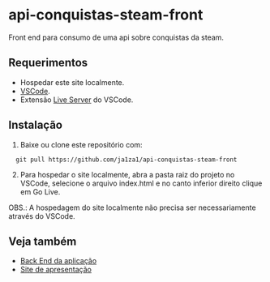 # api-conquistas-steam-front
Front end para consumo de uma api sobre conquistas da steam.

## Requerimentos

- Hospedar este site localmente.
- [VSCode](https://code.visualstudio.com/download).
- Extensão [Live Server](https://marketplace.visualstudio.com/items?itemName=ritwickdey.LiveServer) do VSCode.

## Instalação

1. Baixe ou clone este repositório com:
  ```
    git pull https://github.com/ja1za1/api-conquistas-steam-front
  ```
2. Para hospedar o site localmente, abra a pasta raiz do projeto no VSCode, selecione o arquivo index.html e no canto inferior direito clique em Go Live.

OBS.: A hospedagem do site localmente não precisa ser necessariamente através do VSCode.

## Veja também

- [Back End da aplicação](https://github.com/ja1za1/api-conquistas-steam-back)
- [Site de apresentação](https://ja1za1.github.io/api-conquistas-steam-apresentacao)

